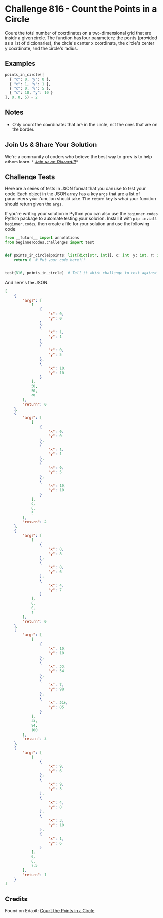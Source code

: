 # Challenge 816 - Count the Points in a Circle

Count the total number of coordinates on a two-dimensional grid that are inside a given circle. The function has four parameters: the points (provided as a list of dictionaries), the circle's center x coordinate, the circle's center y coordinate, and the circle's radius.

## Examples
```python
points_in_circle([
  { "x": 0, "y": 0 },
  { "x": 1, "y": 1 },
  { "x": 0, "y": 5 },
  { "x": 10, "y": 10 }
], 0, 0, 5) ➞ 2
```
## Notes

- Only count the coordinates that are in the circle, not the ones that are on the border.

## Join Us & Share Your Solution

We're a community of coders who believe the best way to grow is to help others learn. *
*[Join us on Discord!!!](https://discord.gg/sfHykntuGy)**

## Challenge Tests

Here are a series of tests in JSON format that you can use to test your code. Each object in the JSON array has a
key `args` that are a list of parameters your function should take. The `return` key is what your function should return
given the `args`.

If you're writing your solution in Python you can also use the `beginner.codes` Python package to automate testing your
solution. Install it with `pip install beginner.codes`, then create a file for your solution and use the following code:

```python
from __future__ import annotations
from beginnercodes.challenges import test


def points_in_circle(points: list[dict[str, int]], x: int, y: int, r: int) -> int:
    return 0  # Put your code here!!!


test(816, points_in_circle)  # Tell it which challenge to test against
```

And here's the JSON.

```json
[
    {
        "args": [
            [
                {
                    "x": 0,
                    "y": 0
                },
                {
                    "x": 1,
                    "y": 1
                },
                {
                    "x": 0,
                    "y": 5
                },
                {
                    "x": 10,
                    "y": 10
                }
            ],
            50,
            50,
            40
        ],
        "return": 0
    },
    {
        "args": [
            [
                {
                    "x": 0,
                    "y": 0
                },
                {
                    "x": 1,
                    "y": 1
                },
                {
                    "x": 0,
                    "y": 5
                },
                {
                    "x": 10,
                    "y": 10
                }
            ],
            0,
            0,
            5
        ],
        "return": 2
    },
    {
        "args": [
            [
                {
                    "x": 8,
                    "y": 8
                },
                {
                    "x": 8,
                    "y": 6
                },
                {
                    "x": 4,
                    "y": 7
                }
            ],
            0,
            0,
            1
        ],
        "return": 0
    },
    {
        "args": [
            [
                {
                    "x": 10,
                    "y": 10
                },
                {
                    "x": 33,
                    "y": 54
                },
                {
                    "x": 7,
                    "y": 98
                },
                {
                    "x": 516,
                    "y": 85
                }
            ],
            23,
            94,
            100
        ],
        "return": 3
    },
    {
        "args": [
            [
                {
                    "x": 9,
                    "y": 6
                },
                {
                    "x": 9,
                    "y": 3
                },
                {
                    "x": 4,
                    "y": 8
                },
                {
                    "x": 3,
                    "y": 10
                },
                {
                    "x": 1,
                    "y": 6
                }
            ],
            0,
            0,
            7.5
        ],
        "return": 1
    }
]
```

## Credits

Found on Edabit: [Count the Points in a Circle](https://edabit.com/challenge/A9iPfSEZ9fCrPQSwC)
